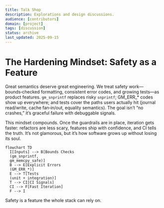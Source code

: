 ```yaml
---
title: Talk Shop
description: Explorations and design discussions.
audience: [contributors]
domain: [project]
tags: [discussion]
status: archive
last_updated: 2025-09-15
---
```


# The Hardening Mindset: Safety as a Feature

Great semantics deserve great engineering. We treat safety work—bounds‑checked formatting, consistent error codes, and growing tests—as product features. `gm_snprintf` replaces risky `snprintf`; GM_ERR_* codes show up everywhere; and tests cover the paths users actually hit (journal read/write, cache fan‑in/out, equality semantics). The goal isn’t “no crashes,” it’s graceful failure with debuggable signals.

This mindset compounds. Once the guardrails are in place, iteration gets faster: refactors are less scary, features ship with confidence, and CI tells the truth. It’s not glamorous, but it’s how software grows up without losing its soul.

```mermaid
flowchart TD
  I[Inputs] --> B[Bounds Checks
  (gm_snprintf,
  gm_memcpy_safe)]
  B --> E[Explicit Errors
  (GM_ERR_*)]
  E --> T[Tests
  (unit + integration)]
  T --> CI[CI Signals]
  CI --> F[Fast Iteration]
  F --> I
```

Safety is a feature the whole stack can rely on.
